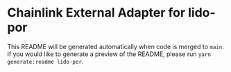 # Chainlink External Adapter for lido-por

This README will be generated automatically when code is merged to `main`. If you would like to generate a preview of the README, please run `yarn generate:readme lido-por`.
